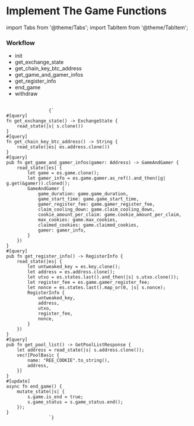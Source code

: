 # Implement The Game Functions

import Tabs from '@theme/Tabs';
import TabItem from '@theme/TabItem';

<div style={{ display: 'flex', gap: '20px' }}>
  <div style={{ flex: '1 0 50%' }}>
    <h3>Workflow</h3>
     <ul style={{listStyleType: 'disc', paddingLeft: '20px', margin: '0'}}>
      <li>init</li>
      <li>get_exchange_state</li>
      <li>get_chain_key_btc_address</li>
      <li>get_game_and_gamer_infos</li>
      <li>get_register_info</li>
      <li>end_game</li>
      <li>withdraw</li>
    </ul>
  </div>

  <div style={{ flex: 1 }}>
      <TabItem value="source" label="Source" default>
        <Tabs>
          <TabItem value="exchange" label="exchange.rs" default>
          <pre style={{
              backgroundColor: '#f5f5f5',
              padding: '1rem',
              borderRadius: '4px',
              overflowX: 'auto',
              fontFamily: 'monospace',
              fontSize: '14px',
              lineHeight: '1.5',
              margin: '0'
            }}>
              <code>
                {`
#[query]
fn get_exchange_state() -> ExchangeState {
    read_state(|s| s.clone())
}
#[query]
fn get_chain_key_btc_address() -> String {
    read_state(|es| es.address.clone())
}
#[query]
pub fn get_game_and_gamer_infos(gamer: Address) -> GameAndGamer {
    read_state(|es| {
        let game = es.game.clone();
        let gamer_info = es.game.gamer.as_ref().and_then(|g| g.get(&gamer)).cloned();
        GameAndGamer {
            game_duration: game.game_duration,
            game_start_time: game.game_start_time,
            gamer_register_fee: game.gamer_register_fee,
            claim_cooling_down: game.claim_cooling_down,
            cookie_amount_per_claim: game.cookie_amount_per_claim,
            max_cookies: game.max_cookies,
            claimed_cookies: game.claimed_cookies,
            gamer: gamer_info,
        }
    })
}
#[query]
pub fn get_register_info() -> RegisterInfo {
    read_state(|es| {
        let untweaked_key = es.key.clone();
        let address = es.address.clone();
        let utxo = es.states.last().and_then(|s| s.utxo.clone());
        let register_fee = es.game.gamer_register_fee;
        let nonce = es.states.last().map_or(0, |s| s.nonce);
        RegisterInfo {
            untweaked_key,
            address,
            utxo,
            register_fee,
            nonce,
        }
    })
}
#[query]
pub fn get_pool_list() -> GetPoolListResponse {
    let address = read_state(|s| s.address.clone());
    vec![PoolBasic {
        name: "REE_COOKIE".to_string(),
        address,
    }]
}
#[update]
async fn end_game() {
    mutate_state(|s| {
        s.game.is_end = true;
        s.game_status = s.game_status.end();
    });
}
                `}
              </code>
            </pre>
          </TabItem>
        </Tabs>
      </TabItem>
  </div>
</div>